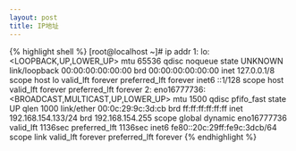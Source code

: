 ```yaml
---
layout: post
title: IP地址
---
```


{% highlight shell %}
[root@localhost ~]# ip addr
1: lo: <LOOPBACK,UP,LOWER_UP> mtu 65536 qdisc noqueue state UNKNOWN 
    link/loopback 00:00:00:00:00:00 brd 00:00:00:00:00:00
    inet 127.0.0.1/8 scope host lo
       valid_lft forever preferred_lft forever
    inet6 ::1/128 scope host 
       valid_lft forever preferred_lft forever
2: eno16777736: <BROADCAST,MULTICAST,UP,LOWER_UP> mtu 1500 qdisc pfifo_fast state UP qlen 1000
    link/ether 00:0c:29:9c:3d:cb brd ff:ff:ff:ff:ff:ff
    inet 192.168.154.133/24 brd 192.168.154.255 scope global dynamic eno16777736
       valid_lft 1136sec preferred_lft 1136sec
    inet6 fe80::20c:29ff:fe9c:3dcb/64 scope link 
       valid_lft forever preferred_lft forever
{% endhighlight %}